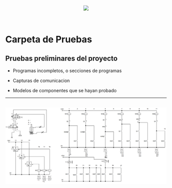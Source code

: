 <br/>
<p align="center">
  <img src="https://avatars2.githubusercontent.com/u/15052789?v=3&s=200">
</p>
<br/>

# Carpeta de Pruebas

## Pruebas preliminares del proyecto

* Programas incompletos, o secciones de programas

* Capturas de comunicacion

* Modelos de componentes que se hayan probado

---
![volqueteo 4.tif](/Pruebas/volqueteo%204.tif)
---
